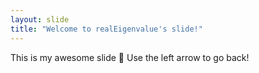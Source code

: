 ```yaml
---
layout: slide
title: "Welcome to realEigenvalue's slide!"
---
```

This is my awesome slide :tada:
Use the left arrow to go back!

